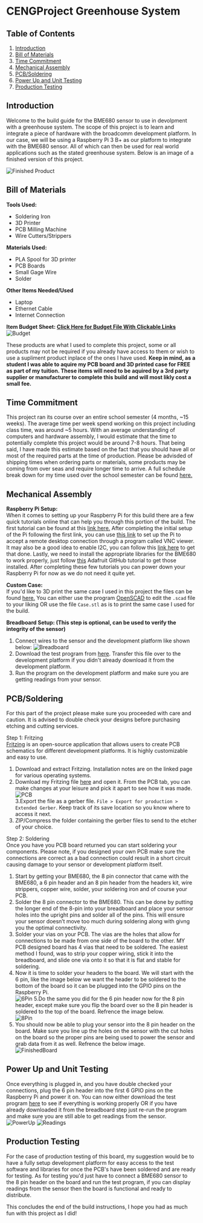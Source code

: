 # CENGProject Greenhouse System

## Table of Contents
1. [Introduction](#Introduction)
2. [Bill of Materials](#Bill-of-Materials)
3. [Time Commitment](#Time-Commitment)
4. [Mechanical Assembly](#Mechanical-Assembly)
5. [PCB/Soldering](#PCBSoldering)
6. [Power Up and Unit Testing](#Power-Up-and-Unit-Testing)
7. [Production Testing](#Production-Testing)

## Introduction
Welcome to the build guide for the BME680 sensor to use in devolpment with a greenhouse system. The scope of this project is to learn and integrate a piece of hardware with the broadcomm development platform. In our case, we will be using a Raspberry Pi 3 B+ as our platform to integrate with the BME680 sensor. All of which can then be used for real world applications such as the stated greenhouse system. Below is an image of a finished version of this project.

![Finished Product](https://raw.githubusercontent.com/McAdieCENG/CENGProject/master/Images/PiCase4.jpg)

## Bill of Materials
**Tools Used:**
- Soldering Iron
- 3D Printer
- PCB Milling Machine
- Wire Cutters/Strippers

**Materials Used:**
- PLA Spool for 3D printer
- PCB Boards
- Small Gage Wire
- Solder

**Other Items Needed/Used**
- Laptop
- Ethernet Cable
- Internet Connection

**Item Budget Sheet: [Click Here for Budget File With Clickable Links](https://github.com/McAdieCENG/CENGProject/blob/master/Documentation/Budget%20Files/Budget.xlsx)**
![Budget](https://raw.githubusercontent.com/McAdieCENG/CENGProject/master/Images/Budget.png)

These products are what I used to complete this project, some or all products may not be required if you already have access to them or wish to use a supliment product inplace of the ones I have used. **Keep in mind, as a student I was able to aquire my PCB board and 3D printed case for FREE as part of my tuition. These items will need to be aquired by a 3rd party supplier or manufacturer to complete this build and will most likly cost a small fee.**

## Time Commitment
This project ran its course over an entire school semester (4 months, ~15 weeks). The average time per week spend working on this project including class time, was around ~5 hours. With an average understanding of computers and hardware assembly, I would estimate that the time to potentially complete this project would be around 7-8 hours. That being said, I have made this estimate based on the fact that you should have all or most of the required parts at the time of production. Please be advisded of shipping times when ordering parts or materials, some products may be coming from over seas and require longer time to arrive. A full schedule break down for my time used over the school semester can be found [here.](https://github.com/McAdieCENG/CENGProject/blob/master/Documentation/Schedule%20Files/CENG317Schedule-pages-deleted.pdf)

## Mechanical Assembly
**Raspberry Pi Setup:**  
When it comes to setting up your Raspberry Pi for this build there are a few quick tutorials online that can help you through this portion of the build. The first tutorial can be found at this [link here.](https://projects.raspberrypi.org/en/projects/raspberry-pi-setting-up) After completing the initial setup of the Pi following the first link, you can use [this link](https://www.raspberrypi.org/documentation/remote-access/vnc/README.md) to set up the Pi to accept a remote desktop connection through a program called VNC viewer. It may also be a good idea to enable I2C, you can follow this [link here](https://learn.adafruit.com/adafruits-raspberry-pi-lesson-4-gpio-setup/configuring-i2c) to get that done. Lastly, we need to install the appropriate libraries for the BME680 to work properly, just follow [this](https://github.com/adafruit/Adafruit_CircuitPython_BME680) Adafruit GitHub tutorial to get those installed. After completing these few tutorials you can power down your Raspberry Pi for now as we do not need it quite yet.

**Custom Case:**  
If you'd like to 3D print the same case I used in this project the files can be found [here.](https://github.com/McAdieCENG/CENGProject/tree/master/Documentation/Case%20Files) You can either use the program [OpenSCAD](https://www.openscad.org/) to edit the `.scad` file to your liking OR use the file `Case.stl` as is to print the same case I used for the build.

**Breadboard Setup: (This step is optional, can be used to verify the integrity of the sensor)**  
1. Connect wires to the sensor and the development platform like shown below:
![Breadboard](https://raw.githubusercontent.com/McAdieCENG/CENGProject/master/Images/BME680_bb.png)
2. Download the test program from [here](https://github.com/McAdieCENG/CENGProject/tree/master/Software). Transfer this file over to the development platform if you didn't already download it from the development platform.
3. Run the program on the development platform and make sure you are getting readings from your sensor.

## PCB/Soldering
For this part of the project please make sure you proceeded with care and caution. It is advised to double check your designs before purchasing etching and cutting services.

Step 1: Fritzing  
[Fritzing](https://fritzing.org/download/) is an open-source application that allows users to create PCB schematics for different development platforms. It is highly customizable and easy to use.
1. Download and extract Fritzing. Installation notes are on the linked page for various operating systems.
2. Download my Fritzing file [here](https://github.com/McAdieCENG/CENGProject/blob/master/Electronics/BME680%20PCB.fzz) and open it. From the PCB tab, you can make changes at your leisure and pick it apart to see how it was made.  
![PCB](https://raw.githubusercontent.com/McAdieCENG/CENGProject/master/Images/BME680_pcb.png)  
3.Export the file as a gerber file. `File > Export for production > Extended Gerber`. Keep track of its save location so you know where to access it next.
4. ZIP/Compress the folder containing the gerber files to send to the etcher of your choice.

Step 2: Soldering  
Once you have you PCB board returned you can start soldering your components. Please note, if you designed your own PCB make sure the connections are correct as a bad connection could result in a short circuit causing damage to your sensor or development platform itself.
1. Start by getting your BME680, the 8 pin connector that came with the BME680, a 6 pin header and an 8 pin header from the headers kit, wire strippers, copper wire, solder, your soldering iron and of course your PCB.
2. Solder the 8 pin connector to the BME680. This can be done by putting the longer end of the 8-pin into your breadboard and place your sensor holes into the upright pins and solder all of the pins. This will ensure your sensor doesn’t move too much during soldering along with givng you the optimal connectivity.
3. Solder your vias on your PCB. The vias are the holes that allow for connections to be made from one side of the board to the other. MY PCB designed board has 4 vias that need to be soldered. The easiest method I found, was to strip your copper wiring, stick it into the breadboard, and slide one via onto it so that it is flat and stable for soldering.
4. Now it is time to solder your headers to the board. We will start with the 6 pin, like the image below we want the header to be soldered to the bottom of the board so it can be plugged into the GPIO pins on the Raspberry Pi.  
![6Pin](https://raw.githubusercontent.com/McAdieCENG/CENGProject/master/Images/SolderPt2.jpg)
5.Do the same you did for the 6 pin header now for the 8 pin header, except make sure you flip the board over so the 8 pin header is soldered to the top of the board. Refrence the image below.  
![8Pin](https://raw.githubusercontent.com/McAdieCENG/CENGProject/master/Images/SolderPt1.jpg)
6. You should now be able to plug your sensor into the 8 pin header on the board. Make sure you line up the holes on the sensor with the cut holes on the board so the proper pins are being used to power the sensor and grab data from it as well. Refrence the below image.  
![FinishedBoard](https://raw.githubusercontent.com/McAdieCENG/CENGProject/master/Images/PowerUpPt1.jpg)

## Power Up and Unit Testing
Once everything is plugged in, and you have double checked your connections, plug the 6 pin header into the first 6 GPIO pins on the Raspberry Pi and power it on. You can now either download the test program [here](https://github.com/McAdieCENG/CENGProject/tree/master/Software) to see if everything is working properly OR if you have already downloaded it from the breadboard step just re-run the program and make sure you are still able to get readings from the sensor.  
![PowerUp](https://raw.githubusercontent.com/McAdieCENG/CENGProject/master/Images/PowerUpPt2.jpg)
![Readings](https://raw.githubusercontent.com/McAdieCENG/CENGProject/master/Images/Readings.jpg)

## Production Testing
For the case of production testing of this board, my suggestion would be to have a fully setup development platform for easy access to the test software and libraries for once the PCB's have been soldered and are ready for testing. As for testing you'd just have to connect a BME680 sensor to the 8 pin header on the board and run the test program, if you can display readings from the sensor then the board is functional and ready to distribute.  
  
This concludes the end of the build instructions, I hope you had as much fun with this project as I did!
